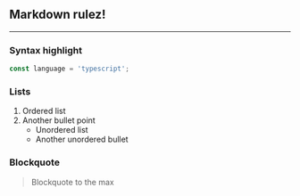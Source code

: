## Markdown __rulez__!
  ---
  
  ### Syntax highlight
  ```typescript
  const language = 'typescript';
  ```
  
  ### Lists
  1. Ordered list
  2. Another bullet point
     - Unordered list
     - Another unordered bullet
  
  ### Blockquote
  > Blockquote to the max